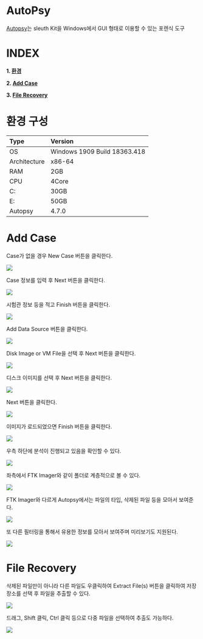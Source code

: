 # AutoPsy

[Autopsy](https://www.autopsy.com/download/)는 sleuth Kit을 Windows에서 GUI 형태로 이용할 수 있는 포렌식 도구

# **INDEX**

**1. [환경](#환경)**

**2. [Add Case](#Add-Case)**

**3. [File Recovery](#File-Recovery)**

# **환경 구성**

| Type          | Version                       |
| :---          | :---                          |
| OS            | Windows 1909 Build 18363.418  |
| Architecture  | x86-64                        |
| RAM           | 2GB                           |
| CPU           | 4Core                         |
| C:            | 30GB                          |
| E:            | 50GB                          |
| Autopsy       | 4.7.0                         |

# **Add Case**

Case가 없을 경우 New Case 버튼을 클릭한다.

![](images/2022-07-07-20-25-30.png)

Case 정보를 입력 후 Next 버튼을 클릭한다.

![](images/2022-07-07-20-27-11.png)

시험관 정보 등을 적고 Finish 버튼을 클릭한다.

![](images/2022-07-07-20-29-39.png)

Add Data Source 버튼을 클릭한다.

![](images/2022-07-07-20-52-17.png)

Disk Image or VM File을 선택 후 Next 버튼을 클릭한다.

![](images/2022-07-07-20-51-56.png)

디스크 이미지를 선택 후 Next 버튼을 클릭한다.

![](images/2022-07-07-20-53-07.png)

Next 버튼을 클릭한다.

![](images/2022-07-07-20-54-38.png)

이미지가 로드되었으면 Finish 버튼을 클릭한다.

![](images/2022-07-07-20-57-33.png)

우측 하단에 분석이 진행되고 있음을 확인할 수 있다.

![](images/2022-07-07-21-14-46.png)

좌측에서 FTK Imager와 같이 폴더로 계층적으로 볼 수 있다.

![](images/2022-07-07-21-22-09.png)

FTK Imager와 다르게 Autopsy에서는 파일의 타입, 삭제된 파일 등을 모아서 보여준다.

![](images/2022-07-07-21-22-57.png)

또 다른 필터링을 통해서 유용한 정보를 모아서 보여주며 미리보기도 지원된다.

![](images/2022-07-07-21-34-16.png)

# **File Recovery**

삭제된 파일만이 아니라 다른 파일도 우클릭하여 Extract File(s) 버튼을 클릭하여 저장장소를 선택 후 파일을 추출할 수 있다. 

![](images/2022-07-07-21-35-12.png)

드래그, Shift 클릭, Ctrl 클릭 등으로 다중 파일을 선택하여 추출도 가능하다.

![](images/2022-07-07-21-37-57.png)